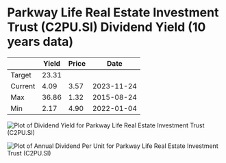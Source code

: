 # Parkway Life Real Estate Investment Trust (C2PU.SI) Dividend Yield (10 years data)

|     | Yield   | Price | Date       |
|-----|---------|-------|------------|
| Target | 23.31 |  |  |
| Current | 4.09 | 3.57  | 2023-11-24 |
| Max | 36.86 | 1.32  | 2015-08-24 |
| Min | 2.17 | 4.90  | 2022-01-04 |

![Plot of Dividend Yield for Parkway Life Real Estate Investment Trust (C2PU.SI)](C2PU_div_10.png)

![Plot of Annual Dividend Per Unit for Parkway Life Real Estate Investment Trust (C2PU.SI)](C2PU_yearly_dpu.png)
